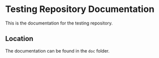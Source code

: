 # Testing Repository Documentation

This is the documentation for the testing repository.

## Location

The documentation can be found in the `doc` folder.
